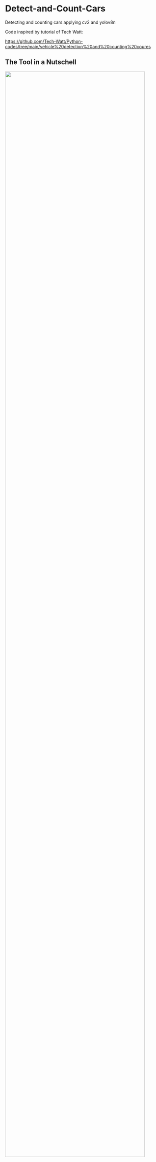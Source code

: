 # Detect-and-Count-Cars
Detecting and counting cars applying cv2 and yolov8n

Code inspired by tutorial of Tech Watt:

https://github.com/Tech-Watt/Python-codes/tree/main/vehicle%20detection%20and%20counting%20coures


## The Tool in a Nutschell

<img src="https://github.com/henrik-lauritsen-ch/Pictures/blob/main/count_cars_v5.png" width=95% height=95%>
